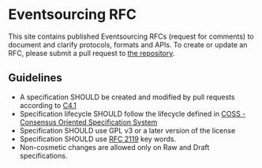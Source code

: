 # Eventsourcing RFC

This site contains published Eventsourcing RFCs (request for comments) to document and clarify protocols, formats and APIs. To create or update an RFC,
please submit a pull request to [the repository](https://github.com/eventsourcing/rfc).

## Guidelines

* A specification SHOULD be created and modified by pull requests according to [C4.1](https://github.com/eventsourcing/es4j/blob/master/C41.md)
* Specification lifecycle SHOULD follow the lifecycle defined in [COSS - Consensus Oriented Specification System](http://www.digistan.org/spec:1)
* Specification SHOULD use GPL v3 or a later version of the license
* Specification SHOULD use [RFC 2119](http://tools.ietf.org/html/rfc2119) key words.
* Non-cosmetic changes are allowed only on Raw and Draft specifications.
